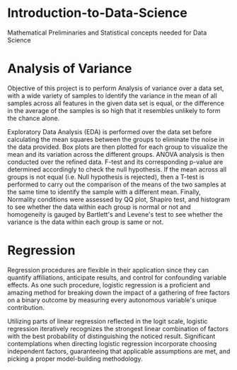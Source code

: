 # Introduction-to-Data-Science
Mathematical Preliminaries and Statistical concepts needed for Data Science

# Analysis of Variance
Objective of this project is to perform Analysis of variance over a data set, with a wide variety of samples to identify the variance in the mean of all samples across all features in the given data set is equal, or the difference in the average of the samples is so high that it resembles unlikely to form the chance alone.

Exploratory Data Analysis (EDA) is performed over the data set before calculating the mean squares between the groups to eliminate the noise in the data provided. Box plots are then plotted for each group to visualize the mean and its variation across the different groups. ANOVA analysis is then conducted over the refined data. F-test and its corresponding p-value are determined accordingly to check the null hypothesis. If the mean across all groups is not equal (i.e. Null hypothesis is rejected), then a T-test is performed to carry out the comparison of the means of the two samples at the same time to identify the sample with a different mean. Finally, Normality conditions were assessed by QQ plot, Shapiro test, and histogram to see whether the data within each group is normal or not and homogeneity is gauged by Bartlett's and Levene's test to see whether the variance is the data within each group is same or not.


# Regression

Regression procedures are flexible in their application since they can quantify affiliations, anticipate results, and control for confounding variable effects. As one such procedure, logistic regression is a proficient and amazing method for breaking down the impact of a gathering of free factors on a binary outcome by measuring every autonomous variable's unique contribution.

Utilizing parts of linear regression reflected in the logit scale, logistic regression iteratively recognizes the strongest linear combination of factors with the best probability of distinguishing the noticed result. Significant contemplations when directing logistic regression incorporate choosing independent factors, guaranteeing that applicable assumptions are met, and picking a proper model-building methodology.
